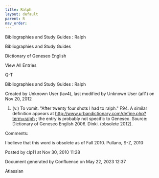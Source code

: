 ```yaml
---
title: Ralph
layout: default
parent: R
nav_order:
---
```


Bibliographies and Study Guides : Ralph

Bibliographies and Study Guides

Dictionary of Geneseo English

View All Entries

Q-T

Bibliographies and Study Guides : Ralph

Created by  Unknown User (lav4), last modified by  Unknown User (afl1) on Nov 20, 2012

1. (v.) To vomit. &quot;After twenty four shots I had to ralph.&quot; F94. A similar definition appears at http://www.urbandictionary.com/define.php?term=ralph ; the entry is probably not specific to Geneseo. Source: Dictionary of Geneseo English 2006. Dinki. (obsolete 2012).

Comments:

I believe that this word is obsolete as of Fall 2010. Pullano, S-Z, 2010

Posted by clp11 at Nov 30, 2010 11:28

Document generated by Confluence on May 22, 2023 12:37

Atlassian
